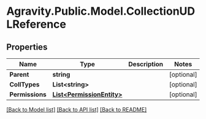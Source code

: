 # Agravity.Public.Model.CollectionUDLReference

## Properties

Name | Type | Description | Notes
------------ | ------------- | ------------- | -------------
**Parent** | **string** |  | [optional] 
**CollTypes** | **List&lt;string&gt;** |  | [optional] 
**Permissions** | [**List&lt;PermissionEntity&gt;**](PermissionEntity.md) |  | [optional] 

[[Back to Model list]](../README.md#documentation-for-models) [[Back to API list]](../README.md#documentation-for-api-endpoints) [[Back to README]](../README.md)

